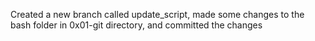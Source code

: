 Created a new branch called update_script, 
made some changes to the bash folder in 0x01-git directory, and committed the changes
